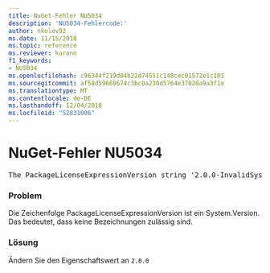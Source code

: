 ```yaml
---
title: NuGet-Fehler NU5034
description: 'NU5034-Fehlercode:'
author: nkolev92
ms.date: 11/15/2018
ms.topic: reference
ms.reviewer: karann
f1_keywords:
- NU5034
ms.openlocfilehash: c96344f219d04b22d74551c148cec01572e1c101
ms.sourcegitcommit: af58d59669674c3bc0a230d5764e37020a9a3f1e
ms.translationtype: MT
ms.contentlocale: de-DE
ms.lasthandoff: 12/04/2018
ms.locfileid: "52831006"
---
```

# <a name="nuget-error-nu5034"></a>NuGet-Fehler NU5034
<pre>The PackageLicenseExpressionVersion string '2.0.0-InvalidSystemVersion' is not a valid version.</pre>

### <a name="issue"></a>Problem

Die Zeichenfolge PackageLicenseExpressionVersion ist ein System.Version. Das bedeutet, dass keine Bezeichnungen zulässig sind.

### <a name="solution"></a>Lösung

Ändern Sie den Eigenschaftswert an `2.0.0`
